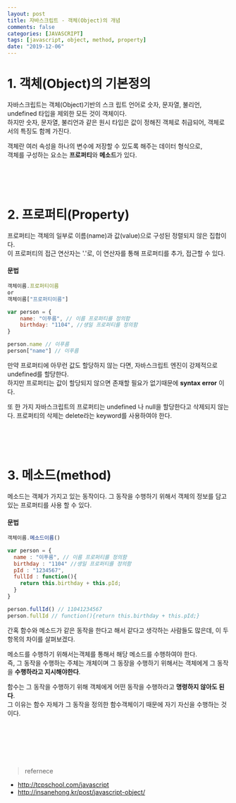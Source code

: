 ```yaml
---
layout: post
title: 자바스크립트 - 객체(Object)의 개념
comments: false
categories: [JAVASCRIPT]
tags: [javascript, object, method, property]
date: "2019-12-06"
---
```


# 1. 객체(Object)의 기본정의

자바스크립트는 객체(Object)기반의 스크 립트 언어로 숫자, 문자열, 불리언, undefined 타입을 제외한 모든 것이 객체이다.<br>
하지만 숫자, 문자열, 불리언과 같은 원시 타입은 값이 정해진 객체로 취급되어, 객체로서의 특징도 함께 가진다.

객체란 여러 속성을 하나의 변수에 저장할 수 있도록 해주는 데이터 형식으로,  
객체를 구성하는 요소는 **프로퍼티**와 **메소드**가 있다.

<br><br><br>

# 2. 프로퍼티(Property)

프로퍼티는 객체의 일부로 이름(name)과 값(value)으로 구성된 정렬되지 않은 집합이다.  
이 프로퍼티의 접근 연산자는 '.'로, 이 연산자를 통해 프로퍼티를 추가, 접근할 수 있다.

#### 문법

```javascript
객체이름.프로퍼티이름
or
객체이름["프로퍼티이름"]
```

```javascript
var person = {
	name: "이푸름", // 이름 프로퍼티를 정의함
	birthday: "1104", //생일 프로퍼티를 정의함
}

person.name // 이푸름
person["name"] // 이푸름
```

만약 프로퍼티에 아무런 값도 할당하지 않는 다면, 자바스크립트 엔진이 강제적으로 undefined를 할당한다.  
하지만 프로퍼티는 값이 할당되지 않으면 존재할 필요가 없기때문에 **syntax error** 이다.

또 한 가지 자바스크립트의 프로퍼티는 undefined 나 null을 할당한다고 삭제되지 않는다.
프로퍼티의 삭제는 delete라는 keyword를 사용하여야 한다.

<br><br><br>

# 3. 메소드(method)

메소드는 객체가 가지고 있는 동작이다. 그 동작을 수행하기 위해서 객체의 정보를 담고있는 프로퍼티를 사용 할 수 있다.

#### 문법

```javascript
객체이름.메소드이름()
```

```javascript
var person = {
  name : "이푸름", // 이름 프로퍼티를 정의함
  birthday : "1104" //생일 프로퍼티를 정의함
  pId : "1234567",
  fullId : function(){
    return this.birthday + this.pId;
  }
}

person.fullId() // 11041234567
person.fullId // function(){return this.birthday + this.pId;}
```

간혹 함수와 메소드가 같은 동작을 한다고 해서 같다고 생각하는 사람들도 많은데, 이 두 항목의 차이를 살펴보겠다.

메소드를 수행하기 위해서는객체를 통해서 해당 메소드를 수행하여야 한다.  
즉, 그 동작을 수행하는 주체는 개체이며 그 동장을 수행하기 위해서는 객체에게 그 동작을 **수행하라고 지시해야한다**.

함수는 그 동작을 수행하기 위해 객체에게 어떤 동작을 수행하라고 **명령하지 않아도 된다**.  
그 이유는 함수 자체가 그 동작을 정의한 함수객체이기 때문에 자기 자신을 수행하는 것이다.

<br><br><br><br><br>

> <subtitle> refernece

-   <http://tcpschool.com/javascript>
-   <http://insanehong.kr/post/javascript-object/>
